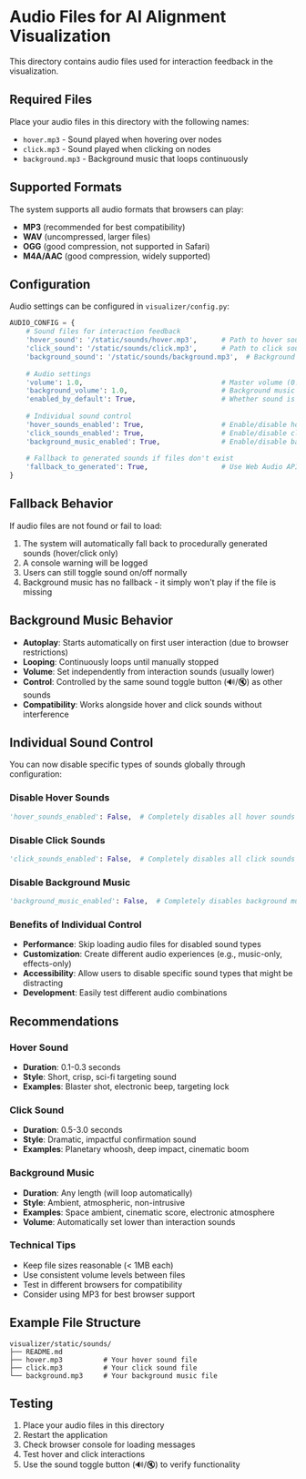# Audio Files for AI Alignment Visualization

This directory contains audio files used for interaction feedback in the visualization.

## Required Files

Place your audio files in this directory with the following names:

- `hover.mp3` - Sound played when hovering over nodes
- `click.mp3` - Sound played when clicking on nodes
- `background.mp3` - Background music that loops continuously

## Supported Formats

The system supports all audio formats that browsers can play:
- **MP3** (recommended for best compatibility)
- **WAV** (uncompressed, larger files)
- **OGG** (good compression, not supported in Safari)
- **M4A/AAC** (good compression, widely supported)

## Configuration

Audio settings can be configured in `visualizer/config.py`:

```python
AUDIO_CONFIG = {
    # Sound files for interaction feedback
    'hover_sound': '/static/sounds/hover.mp3',      # Path to hover sound
    'click_sound': '/static/sounds/click.mp3',      # Path to click sound
    'background_sound': '/static/sounds/background.mp3',  # Background music (loops continuously)
    
    # Audio settings
    'volume': 1.0,                                  # Master volume (0.0 to 1.0)
    'background_volume': 1.0,                       # Background music volume (usually lower)
    'enabled_by_default': True,                     # Whether sound is enabled on page load
    
    # Individual sound control
    'hover_sounds_enabled': True,                   # Enable/disable hover sounds globally
    'click_sounds_enabled': True,                   # Enable/disable click sounds globally
    'background_music_enabled': True,               # Enable/disable background music globally
    
    # Fallback to generated sounds if files don't exist
    'fallback_to_generated': True,                  # Use Web Audio API if files fail to load
}
```

## Fallback Behavior

If audio files are not found or fail to load:
1. The system will automatically fall back to procedurally generated sounds (hover/click only)
2. A console warning will be logged
3. Users can still toggle sound on/off normally
4. Background music has no fallback - it simply won't play if the file is missing

## Background Music Behavior

- **Autoplay**: Starts automatically on first user interaction (due to browser restrictions)
- **Looping**: Continuously loops until manually stopped
- **Volume**: Set independently from interaction sounds (usually lower)
- **Control**: Controlled by the same sound toggle button (🔊/🔇) as other sounds
- **Compatibility**: Works alongside hover and click sounds without interference

## Individual Sound Control

You can now disable specific types of sounds globally through configuration:

### Disable Hover Sounds
```python
'hover_sounds_enabled': False,  # Completely disables all hover sounds
```

### Disable Click Sounds
```python
'click_sounds_enabled': False,  # Completely disables all click sounds
```

### Disable Background Music
```python
'background_music_enabled': False,  # Completely disables background music
```

### Benefits of Individual Control
- **Performance**: Skip loading audio files for disabled sound types
- **Customization**: Create different audio experiences (e.g., music-only, effects-only)
- **Accessibility**: Allow users to disable specific sound types that might be distracting
- **Development**: Easily test different audio combinations

## Recommendations

### Hover Sound
- **Duration**: 0.1-0.3 seconds
- **Style**: Short, crisp, sci-fi targeting sound
- **Examples**: Blaster shot, electronic beep, targeting lock

### Click Sound
- **Duration**: 0.5-3.0 seconds
- **Style**: Dramatic, impactful confirmation sound
- **Examples**: Planetary whoosh, deep impact, cinematic boom

### Background Music
- **Duration**: Any length (will loop automatically)
- **Style**: Ambient, atmospheric, non-intrusive
- **Examples**: Space ambient, cinematic score, electronic atmosphere
- **Volume**: Automatically set lower than interaction sounds

### Technical Tips
- Keep file sizes reasonable (< 1MB each)
- Use consistent volume levels between files
- Test in different browsers for compatibility
- Consider using MP3 for best browser support

## Example File Structure

```
visualizer/static/sounds/
├── README.md
├── hover.mp3          # Your hover sound file
├── click.mp3          # Your click sound file
└── background.mp3     # Your background music file
```

## Testing

1. Place your audio files in this directory
2. Restart the application
3. Check browser console for loading messages
4. Test hover and click interactions
5. Use the sound toggle button (🔊/🔇) to verify functionality 